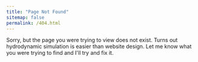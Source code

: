 ```yaml
---
title: "Page Not Found"
sitemap: false
permalink: /404.html
---
```


Sorry, but the page you were trying to view does not exist. Turns out hydrodynamic simulation is easier than website design. Let me know what you were trying to find and I'll try and fix it. 
